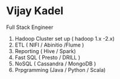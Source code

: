 # Vijay Kadel

Full Stack Engineer 

1. Hadoop Cluster set up ( hadoop 1.x -2.x)
2. ETL ( NIFI / Abinitio /Flume )
3. Reporting ( Hive / Spark)
4. Fast SQL ( Presto / DRILL )
5. NoSQL ( Cassandra / MongoDB )
6. Prpgramming (Java / Python / Scala)
